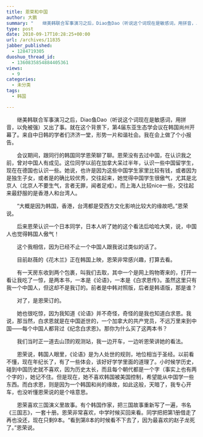 ```yaml
---
title: 恩荣和中国
author: 大鹏
summary: "　　继美韩联合军事演习之后，Diao鱼Dao（听说这个词现在是敏感词，用拼音，以免被强）又出了事。就在这个背景下，第4届东亚生态学会议在韩国尚州开幕了。来自中日韩的学者们济济一堂，形势一片和谐社会。我在会上做了个小报告。"
type: post
date: 2010-09-17T10:28:25+00:00
url: /archives/11835
jabber_published:
  - 1284719305
duoshuo_thread_id:
  - 1360835854884405361
views:
  - 9
categories:
  - 未分类
tags:
  - 韩国

---
```

　　继美韩联合军事演习之后，Diao鱼Dao（听说这个词现在是敏感词，用拼音，以免被强）又出了事。就在这个背景下，第4届东亚生态学会议在韩国尚州开幕了。来自中日韩的学者们济济一堂，形势一片和谐社会。我在会上做了个小报告。

　　会议期间，跟同行的韩国同学恩荣聊了聊。恩荣没有去过中国，在认识我之前，曾对中国人有成见。这位同学以前在加拿大呆过半年，认识一些中国留学生，现在在德国也认识一些。她说，也许是因为这些中国学生家里比较有钱，或者因为是独生子女，或者是的确比较优秀，交往起来，她觉得中国学生很傲气，尤其是北京人（北京人不要生气，言者无罪，闻者足戒）。而上海人比较nice一些，交往起来最舒服的是香港人和台湾人。
  
　　“大概是因为韩国，香港，台湾都是受西方文化影响比较大的缘故吧。”恩荣说。
  
　　后来恩荣认识一个日本同学，日本人听了她的这个看法后哈哈大笑，说，中国人也觉得韩国人傲气！
  
　　这个我相信，因为已经不止一个中国人跟我说过类似的话了。

　　目前赵薇的《花木兰》正在韩国上映，恩荣非常感兴趣，打算去看。

　　有一天房东收到两个包裹，叫我们去取，其中一个是网上购物寄来的，打开一看让我吃了一惊，是两本书，一本是《论语》，一本是《白求恩传》。虽然这里只有我一个中国人，但这却不是我订的。前者是中韩对照版，后者是韩语版，那是谁？
  
　　对了，是恩荣订的。
  
　　她也很吃惊，因为我知道《论语》并不奇怪，奇怪的是我也知道白求恩。我说，那当然，白求恩就是在中国逝世的，一个加拿大的共产党员，不远万里来到中国——每个中国人都背过《纪念白求恩》。那你为什么买了这两本书？
  
　　我们当时正一道去山顶的观测站，我一边开车，一边听恩荣讲她的看法。
  
　　恩荣说，韩国人眼里，《论语》是为人处世的规则，地位相当于圣经。以前看不懂，现在年纪长了，有了一些体会，该好好学学里面的道理了。小时候学历史，碰到中国历史就不喜欢，因为历史太长，而且每个朝代都是一个字（事实上也有两个字的），她记不住。但是现在，她不喜欢韩国被美国控制，希望能从中国学一些东西。而白求恩，则是因为一个韩国和尚的缘故，如此这般，天暗了，我专心开车，也没听懂恩荣说的是个啥意思。

　　恩荣喜欢三国演义里故事。有个韩国作家，把三国故事重新写了一遍，书名《三国志》，一套十册。恩荣非常喜欢，中学时候买回来看。同学把把第1册借走了再也没还，现在只剩9本。“看到第8本的时候看不下去了，因为最喜欢的赵子龙死了。”恩荣说。
